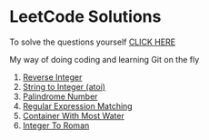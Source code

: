 # LeetCode Solutions
To solve the questions yourself [CLICK HERE](https://leetcode.com/problemset/all/)

My way of doing coding and learning Git on the fly
1. [Reverse Integer](./Reverse%20Integer/)
2. [String to Integer (atoi)](./String%20To%20Integer/)
3. [Palindrome Number](./Palindrome%20number/)
4. [Regular Expression Matching](./Regular%20Expression%20Matching/)
5. [Container With Most Water](./Container%20With%20Most%20Water/)
6. [Integer To Roman](./Integer%20To%20Roman/)
